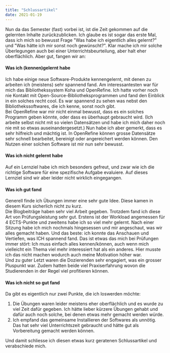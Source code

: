 ```yaml
---
title: "Schlussartikel"
date: 2021-01-19
---
```

Nun da das Semester (fast) vorbei ist, ist die Zeit gekommen auf die gelernten Inhalte zurückzublicken. Ich glaube es ist sogar das erste Mal, dass ich mich so bewusst Frage "Was habe ich eigentlich alles gelernt?" und "Was hätte ich mir sonst noch gewünscht?". Klar mache ich mir solche Überlegungen auch bei einer Unterrichtsbeurteilung, aber halt eher oberflächlich. Aber gut, fangen wir an:

#### Was ich (kennen)gelernt habe
Ich habe einige neue Software-Produkte kennengelernt, mit denen zu arbeiten ich (meistens) sehr spannend fand. Am interessantesten war für mich das Bibliothekssystem Koha und OpenRefine. Ich hatte vorher noch nie Kontakt mit Open-Source-Bibliotheksprogrammen und fand den Einblick in ein solches recht cool. Es war spannend zu sehen was nebst den Bibliothekssoftwares, die ich kenne, sonst noch gibt.  
Bei OpenRefine war mir nicht einmal bewusst, dass es ein solches Programm geben könnte, oder dass es überhaupt gebraucht wird. (Ich arbeite selbst nicht mit so vielen Datensätzen und habe ich mich daher noch nie mit so etwas auseinandergesetzt.) Nun habe ich aber gemerkt, dass es sehr hilfreich und mächtig ist. In OpenRefine können grosse Datensätze sehr schnell bearbeitet, bereinigt oder angereichert werden können. Den Nutzen einer solchen Software ist mir nun sehr bewusst.

#### Was ich nicht gelernt habe 
Auf ein Lernziel habe ich mich besonders gefreut, und zwar wie ich die richtige Software für eine spezifische Aufgabe evaluiere. Auf dieses Lernziel sind wir aber leider nicht wirklich eingegangen. 

#### Was ich gut fand
Generell finde ich Übungen immer eine sehr gute Idee. Diese kamen in diesem Kurs sicherlich nicht zu kurz.  
Die Blogbeiträge haben sehr viel Arbeit gegeben. Trotzdem fand ich diese Art von Prüfungsleistung sehr gut. Erstens ist der Workload angemessen für 4 ECTS-Punkte und zweitens habe ich so viel mehr gelernt. Nach einer Sitzung habe ich mich nochmals hingesessen und mir angeschaut, was wir alles gemacht haben. Und das beste: ich konnte das Anschauen und Vertiefen, was ICH spannend fand. Das ist etwas das mich bei Prüfungen immer stört: Ich muss einfach alles kennen/können, auch wenn mich vielleicht ein Thema viel mehr interessiert hat als ein anderes. Hier musste ich das nicht machen wodurch auch meine Motivation höher war.   
Und zu guter Letzt waren die Dozierenden sehr engagiert, was ein grosser Pluspunkt war. Zudem hatten beide viel Praxiserfahrung wovon die Studierenden in der Regel viel profitieren können. 


#### Was ich nicht so gut fand
Da gibt es eigentlich nur zwei Punkte, die ich loswerden möchte:  
1. Die Übungen waren leider meistens eher oberflächlich und es wurde zu viel Zeit dafür gegeben. Ich hätte lieber kürzere Übungen gehabt und dafür auch noch solche, bei denen etwas mehr gemacht werden würde.  
2. Ich empfand das gemeinsame Installieren der Softwares als unnötig. Das hat sehr viel Unterrichtszeit gebraucht und hätte gut als Vorbereitung gemacht werden können.

Und damit schliesse ich diesen etwas kurz geratenen Schlussartikel und verabschiede mich. 
